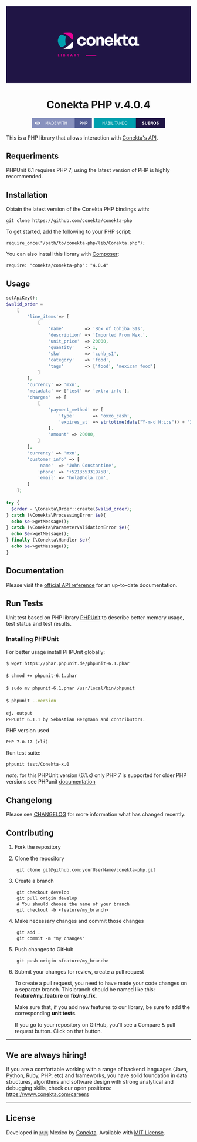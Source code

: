 <div align="center">

![banner](readme_files/banner.png)

# Conekta PHP v.4.0.4

![php badge](readme_files/php-badge.png)
![conekta badge](readme_files/conekta-badge.png)

</div>

This is a PHP library that allows interaction with [Conekta's API](https://api.conekta.io).

## Requeriments

PHPUnit 6.1 requires PHP 7; using the latest version of PHP is highly recommended.

## Installation

Obtain the latest version of the Conekta PHP bindings with:

    git clone https://github.com/conekta/conekta-php

To get started, add the following to your PHP script:

    require_once("/path/to/conekta-php/lib/Conekta.php");

You can also install this library with [Composer](https://github.com/composer/composer):

    require: "conekta/conekta-php": "4.0.4"

## Usage

```php
setApiKey();
$valid_order =
    [
        'line_items'=> [
            [
                'name'        => 'Box of Cohiba S1s',
                'description' => 'Imported From Mex.',
                'unit_price'  => 20000,
                'quantity'    => 1,
                'sku'         => 'cohb_s1',
                'category'    => 'food',
                'tags'        => ['food', 'mexican food']
            ]
        ],
        'currency' => 'mxn',
        'metadata' => ['test' => 'extra info'],
        'charges'  => [
            [
                'payment_method' => [
                    'type'       => 'oxxo_cash',
                    'expires_at' => strtotime(date("Y-m-d H:i:s")) + "36000"
                ],
                'amount' => 20000,
            ]
        ],
        'currency' => 'mxn',
        'customer_info' => [
            'name'  => 'John Constantine',
            'phone' => '+5213353319758',
            'email' => 'hola@hola.com',
        ]
    ];

try {
  $order = \Conekta\Order::create($valid_order);
} catch (\Conekta\ProcessingError $e){
  echo $e->getMessage();
} catch (\Conekta\ParameterValidationError $e){
  echo $e->getMessage();
} finally (\Conekta\Handler $e){
  echo $e->getMessage();
}
```

## Documentation

Please visit the [official API reference](https://developers.conekta.com/api?language=php) for an up-to-date documentation.

## Run Tests

Unit test based on PHP library [PHPUnit](https://github.com/sebastianbergmann/phpunit) to describe better memory usage, test status and test results.

### Installing PHPUnit

For better usage install PHPUnit globally:

```bash
$ wget https://phar.phpunit.de/phpunit-6.1.phar

$ chmod +x phpunit-6.1.phar

$ sudo mv phpunit-6.1.phar /usr/local/bin/phpunit

$ phpunit --version

ej. output
PHPUnit 6.1.1 by Sebastian Bergmann and contributors.

```

PHP version used

```
PHP 7.0.17 (cli)
```

Run test suite:

```
phpunit test/Conekta-x.0
```

_note:_ for this PHPUnit version (6.1.x) only PHP 7 is supported for older PHP versions see PHPunit <a href="https://phpunit.de/"> documentation</a>

## Changelong

Please see [CHANGELOG](CHANGELOG.md) for more information what has changed recently.

## Contributing

1. Fork the repository

2. Clone the repository
```
    git clone git@github.com:yourUserName/conekta-php.git
```
3. Create a branch
```
    git checkout develop
    git pull origin develop
    # You should choose the name of your branch
    git checkout -b <feature/my_branch>
```
4. Make necessary changes and commit those changes
```
    git add .
    git commit -m "my changes"
```
5. Push changes to GitHub
```
    git push origin <feature/my_branch>
```
6. Submit your changes for review, create a pull request

   To create a pull request, you need to have made your code changes on a separate branch. This branch should be named like this: **feature/my_feature** or **fix/my_fix**.

   Make sure that, if you add new features to our library, be sure to add the corresponding **unit tests**.

   If you go to your repository on GitHub, you’ll see a Compare & pull request button. Click on that button.

***

## We are always hiring!

If you are a comfortable working with a range of backend languages (Java, Python, Ruby, PHP, etc) and frameworks, you have solid foundation in data structures, algorithms and software design with strong analytical and debugging skills, check our open positions: https://www.conekta.com/careers

---

## License

Developed in :mexico: Mexico by [Conekta](https://www.conekta.com). Available with [MIT License](LICENSE).
